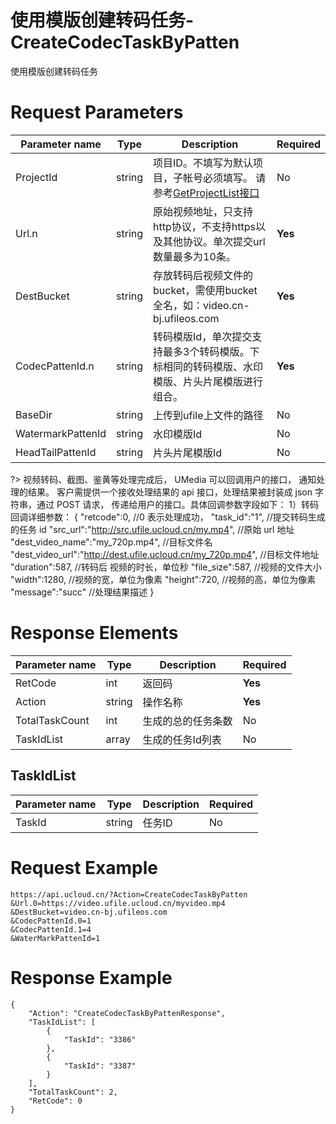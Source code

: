 # 使用模版创建转码任务-CreateCodecTaskByPatten

使用模版创建转码任务

# Request Parameters
|Parameter name|Type|Description|Required|
|---|---|---|---|
|ProjectId|string|项目ID。不填写为默认项目，子帐号必须填写。 请参考[GetProjectList接口](api/summary/get_project_list)|No|
|Url.n|string|原始视频地址，只支持http协议，不支持https以及其他协议。单次提交url数量最多为10条。|**Yes**|
|DestBucket|string|存放转码后视频文件的bucket，需使用bucket全名，如：video.cn-bj.ufileos.com|**Yes**|
|CodecPattenId.n|string|转码模版Id，单次提交支持最多3个转码模版。下标相同的转码模版、水印模版、片头片尾模版进行组合。|**Yes**|
|BaseDir|string|上传到ufile上文件的路径|No|
|WatermarkPattenId|string|水印模版Id|No|
|HeadTailPattenId|string|片头片尾模版Id|No|

?> 视频转码、截图、鉴黄等处理完成后， UMedia 可以回调用户的接口， 通知处理的结果。
客户需提供一个接收处理结果的 api 接口，处理结果被封装成 json 字符串，通过 POST 请求，
传递给用户的接口。具体回调参数字段如下：
1）转码回调详细参数：
{
"retcode":0, //0 表示处理成功，
"task_id":"1", //提交转码生成的任务 id
"src_url":"http://src.ufile.ucloud.cn/my.mp4", //原始 url 地址
"dest_video_name":"my_720p.mp4", //目标文件名
"dest_video_url":"http://dest.ufile.ucloud.cn/my_720p.mp4", //目标文件地址
"duration":587, //转码后 视频的时长，单位秒
"file_size":587, //视频的文件大小
"width":1280, //视频的宽，单位为像素
"height":720, //视频的高，单位为像素
"message":"succ" //处理结果描述
}

# Response Elements
|Parameter name|Type|Description|Required|
|---|---|---|---|
|RetCode|int|返回码|**Yes**|
|Action|string|操作名称|**Yes**|
|TotalTaskCount|int|生成的总的任务条数|No|
|TaskIdList|array|生成的任务Id列表|No|

## TaskIdList
|Parameter name|Type|Description|Required|
|---|---|---|---|
|TaskId|string|任务ID|No|

# Request Example
```
https://api.ucloud.cn/?Action=CreateCodecTaskByPatten
&Url.0=https://video.ufile.ucloud.cn/myvideo.mp4
&DestBucket=video.cn-bj.ufileos.com
&CodecPattenId.0=1
&CodecPattenId.1=4
&WaterMarkPattenId=1
```

# Response Example
```
{
    "Action": "CreateCodecTaskByPattenResponse", 
    "TaskIdList": [
        {
            "TaskId": "3386"
        }, 
        {
            "TaskId": "3387"
        }
    ], 
    "TotalTaskCount": 2, 
    "RetCode": 0
}
```

